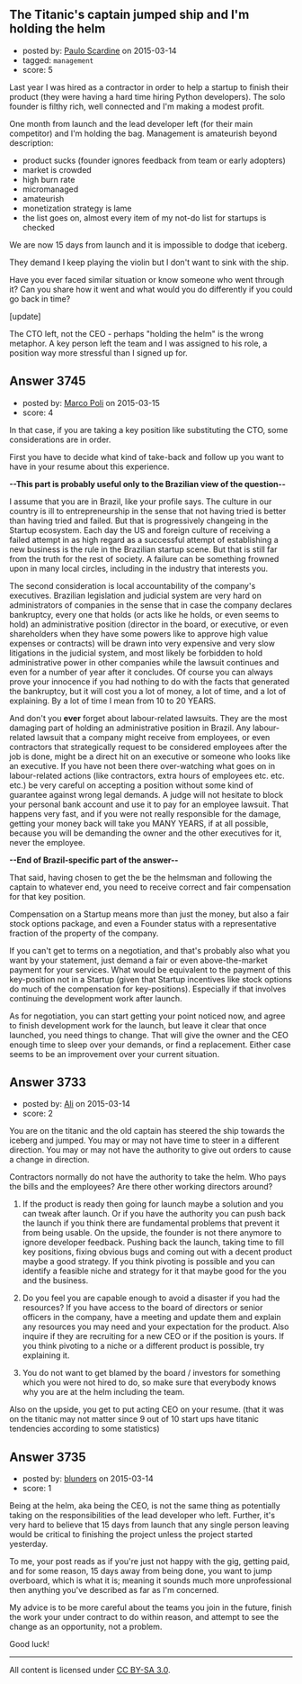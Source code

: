 ## The Titanic's captain jumped ship and I'm holding the helm

- posted by: [Paulo Scardine](https://stackexchange.com/users/199019/paulo-scardine) on 2015-03-14
- tagged: `management`
- score: 5

Last year I was hired as a contractor in order to help a startup to finish their product (they were having a hard time hiring Python developers). The solo founder is filthy rich,  well connected and I'm making a modest profit.

One month from launch and the lead developer left (for their main competitor) and I'm holding the bag. Management is amateurish beyond description:

 - product sucks (founder ignores feedback from team or early adopters)
 - market is crowded
 - high burn rate
 - micromanaged
 - amateurish
 - monetization strategy is lame
 - the list goes on, almost every item of my not-do list for startups is checked

We are now 15 days from launch and it is impossible to dodge that iceberg.

They demand I keep playing the violin but I don't want to sink with the ship.

Have you ever faced similar situation or know someone who went through it? Can you share how it went and what would you do differently if you could go back in time? 

[update]

The CTO left, not the CEO - perhaps "holding the helm" is the wrong metaphor. A key person left the team and I was assigned to his role, a position way more stressful than I signed up for.



## Answer 3745

- posted by: [Marco Poli](https://stackexchange.com/users/3026136/marco-poli) on 2015-03-15
- score: 4

In that case, if you are taking a key position like substituting the CTO, some considerations are in order.

First you have to decide what kind of take-back and follow up you want to have in your resume about this experience.

**--This part is probably useful only to the Brazilian view of the question--**

I assume that you are in Brazil, like your profile says. The culture in our country is ill to entrepreneurship in the sense that not having tried is better than having tried and failed. But that is progressively changeing in the Startup ecosystem. Each day the US and foreign culture of receiving a failed attempt in as high regard as a successful attempt of establishing a new business is the rule in the Brazilian startup scene. But that is still far from the truth for the rest of society. A failure can be something frowned upon in many local circles, including in the industry that interests you.

The second consideration is local accountability of the company's executives. Brazilian legislation and judicial system are very hard on administrators of companies in the sense that in case the company declares bankruptcy, every one that holds (or acts like he holds, or even seems to hold) an administrative position (director in the board, or executive, or even shareholders when they have some powers like to approve high value expenses or contracts) will be drawn into very expensive and very slow litigations in the judicial system, and most likely be forbidden to hold administrative power in other companies while the lawsuit continues and even for a number of year after it concludes. Of course you can always prove your innocence if you had nothing to do with the facts that generated the bankruptcy, but it will cost you a lot of money, a lot of time, and a lot of explaining. By a lot of time I mean from 10 to 20 YEARS.

And don't you **ever** forget about labour-related lawsuits. They are the most damaging part of holding an administrative position in Brazil. Any labour-related lawsuit that a company might receive from employees, or even contractors that strategically request to be considered employees after the job is done, might be a direct hit on an executive or someone who looks like an executive. If you have not been there over-watching what goes on in labour-related actions (like contractors, extra hours of employees etc. etc. etc.) be very careful on accepting a position without some kind of guarantee against wrong legal demands. A judge will not hesitate to block your personal bank account and use it to pay for an employee lawsuit. That happens very fast, and if you were not really responsible for the damage, getting your money back will take you MANY YEARS, if at all possible, because you will be demanding the owner and the other executives for it, never the employee.

**--End of Brazil-specific part of the answer--**

That said, having chosen to get the be the helmsman and following the captain to whatever end, you need to receive correct and fair compensation for that key position.

Compensation on a Startup means more than just the money, but also a fair stock options package, and even a Founder status with a representative fraction of the property of the company.

If you can't get to terms on a negotiation, and that's probably also what you want by your statement, just demand a fair or even above-the-market payment for your services. What would be equivalent to the payment of this key-position not in a Startup (given that Startup incentives like stock options do much of the compensation for key-positions). Especially if that involves continuing the development work after launch.

As for negotiation, you can start getting your point noticed now, and agree to finish development work for the launch, but leave it clear that once launched, you need things to change. That will give the owner and the CEO enough time to sleep over your demands, or find a replacement. Either case seems to be an improvement over your current situation.



## Answer 3733

- posted by: [Ali](https://stackexchange.com/users/2815644/ali) on 2015-03-14
- score: 2

You are on the titanic and the old captain has steered the ship towards the iceberg and jumped. You may or may not have time to steer in a different direction. You may or may not have the authority to give out orders to cause a change in direction.

Contractors normally do not have the authority to take the helm. Who pays the bills and the employees? Are there other working directors around?

1. If the product is ready then going for launch maybe a solution and you can tweak after launch. Or if you have the authority you can push back the launch if you think there are fundamental problems that prevent it from being usable. On the upside, the founder is not there anymore to ignore developer feedback. Pushing back the launch, taking time to fill key positions, fixing obvious bugs and coming out with a decent product maybe a good strategy. If you think pivoting is possible and you can identify a feasible niche and strategy for it that maybe good for the you and the business.

2. Do you feel you are capable enough to avoid a disaster if you had the resources? If you have access to the board of directors or senior officers in the company, have a meeting and update them and explain any resources you may need and your expectation for the product. Also inquire if they are recruiting for a new CEO or if the position is yours. If you think pivoting to a niche or a different product is possible, try explaining it. 

3. You do not want to get blamed by the board / investors for something which you were not hired to do, so make sure that everybody knows why you are at the helm including the team. 

Also on the upside, you get to put acting CEO on your resume. (that it was on the titanic may not matter since 9 out of 10 start ups have titanic tendencies according to some statistics)





## Answer 3735

- posted by: [blunders](https://stackexchange.com/users/216182/blunders) on 2015-03-14
- score: 1

Being at the helm, aka being the CEO, is not the same thing as potentially taking on the responsibilities of the lead developer who left.  Further, it's very hard to believe that 15 days from launch that any single person leaving would be critical to finishing the project unless the project started yesterday.

To me, your post reads as if you're just not happy with the gig, getting paid, and for some reason, 15 days away from being done, you want to jump overboard, which is what it is; meaning it sounds much more unprofessional then anything you've described as far as I'm concerned.

My advice is to be more careful about the teams you join in the future, finish the work your under contract to do within reason, and attempt to see the change as an opportunity, not a problem.

Good luck!



---

All content is licensed under [CC BY-SA 3.0](https://creativecommons.org/licenses/by-sa/3.0/).
